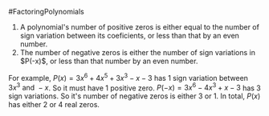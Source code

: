 #FactoringPolynomials 
<ol>
<li> A polynomial's number of positive zeros is either equal to the number of sign variation between its coeficients, or less than that by an even number.

<li> The number of negative zeros is either the number of sign variations in $P(-x)$, or less than that number by an even number.
</ol>


For example, $P(x)=3x^6+4x^5+3x^3-x-3$ has 1 sign variation between $3x^3 \ \text{and} \ -x$. So it must have 1 positive zero. $P(-x)=3x^6-4x^3+x-3$ has 3 sign variations. So it's number of negative zeros is either 3 or 1. In total, $P(x)$ has either 2 or 4 real zeros.